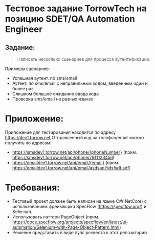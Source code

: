 # Тестовое задание TorrowTech на позицию SDET/QA Automation Engineer

## Задание:
> Написать несколько сценариев для процесса аутентификации.

Примеры сценариев:
 - Успешная аутент. по sms/email
 - Аутент. по sms/email с неправильным кодом, введенным один и более раз
 - Слишком большое ожидание ввода кода
 - Проверка sms/email на разных языках

# Приложение:
Приложение для тестирования находится по адресу https://dev1.torrow.net
Отправленный код на телефон/email можно получить по адресам:
- https://smsdev1.torrow.net/api/phone/{phoneNumber} (прим. https://smsdev1.torrow.net/api/phone/7911123456)
- https://emaildev1.torrow.net/api/email/{email} (прим. https://emaildev1.torrow.net/api/email/asdsad@dsfsdf.sdf)

# Требования:
- Тестовый проект должен быть написан на языке C#(.NetCore) с использованием фреймворка SpecFlow (https://specflow.org/) и Selenium.
- Использовать паттерн PageObject (прим. https://docs.specflow.org/projects/specflow/en/latest/ui-automation/Selenium-with-Page-Object-Pattern.html)
- Решение представить в виде пулл реквеста в этот репозиторий
